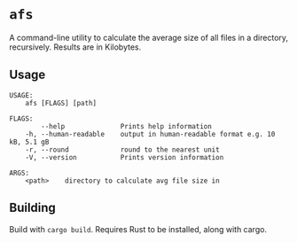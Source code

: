 # `afs`

A command-line utility to calculate the average size of all files in a directory, recursively. Results are in Kilobytes.

## Usage

```
USAGE:
    afs [FLAGS] [path]

FLAGS:
        --help              Prints help information
    -h, --human-readable    output in human-readable format e.g. 10 kB, 5.1 gB
    -r, --round             round to the nearest unit
    -V, --version           Prints version information

ARGS:
    <path>    directory to calculate avg file size in
```

## Building

Build with `cargo build`. Requires Rust to be installed, along with cargo.